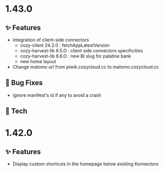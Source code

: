 # 1.43.0

## ✨ Features

* Integration of client-side connectors
  * cozy-client 24.2.0 : fetchAppLatestVersion
  * cozy-harvest-lib 6.5.O : client side connectors specificities
  * cozy-harvest-lib 6.6.O : new BI slug for palatine bank
  * new home layout
* Change matomo url from piwik.cozycloud.cc to matomo.cozycloud.cc

## 🐛 Bug Fixes

* ignore manifest's id if any to avoid a crash

## 🔧 Tech

# 1.42.0

## ✨ Features

* Display custom shortcuts in the homepage below existing Konnectors
